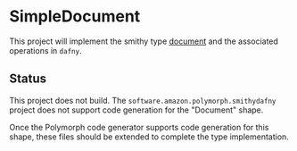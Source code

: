 # SimpleDocument

This project will implement the smithy type [document](https://smithy.io/2.0/spec/simple-types.html#document) and the associated operations in `dafny`.

## Status

This project does not build. The `software.amazon.polymorph.smithydafny` project does not support code generation for the "Document" shape.

Once the Polymorph code generator supports code generation for this shape, these files should be extended to complete the type implementation.

